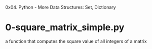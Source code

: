 0x04. Python - More Data Structures: Set, Dictionary

# 0-square_matrix_simple.py
a function that computes the square value of all integers of a matrix
